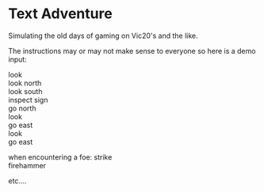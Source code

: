 Text Adventure
=================

Simulating the old days of gaming on Vic20's and the like.

The instructions may or may not make sense to everyone so here is a demo input:<br/>

look<br/>
look north<br/>
look south<br/>
inspect sign<br/>
go north<br/>
look<br/>
go east<br/>
look<br/>
go east<br/>

when encountering a foe:
strike<br/>
firehammer<br/>

etc....
